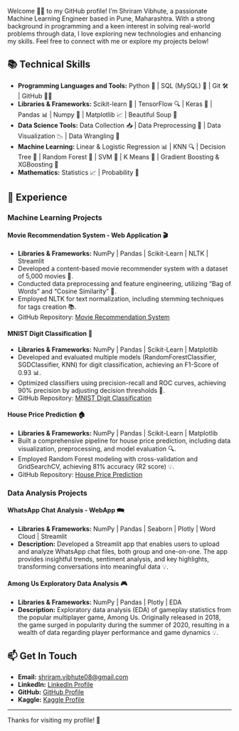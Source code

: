Welcome 👋🏻 to my GitHub profile! I’m Shriram Vibhute, a passionate Machine Learning Engineer based in Pune, Maharashtra. With a strong background in programming and a keen interest in solving real-world problems through data, I love exploring new technologies and enhancing my skills. Feel free to connect with me or explore my projects below!

## 📚 Technical Skills

- **Programming Languages and Tools:** Python 🐍 | SQL (MySQL) 💾 | Git 🛠️ | GitHub 🧑‍💻
- **Libraries & Frameworks:** Scikit-learn 🤖 | TensorFlow 🔍 | Keras 🍁 | Pandas 📊 | Numpy 🔢 | Matplotlib 📈 | Beautiful Soup 🍲
- **Data Science Tools:** Data Collection 📥 | Data Preprocessing 🔧 | Data Visualization 📉 | Data Wrangling 🤝
- **Machine Learning:** Linear & Logistic Regression 📊 | KNN 🔍 | Decision Tree 🌳 | Random Forest 🌲 | SVM 🧩 | K Means 🧪 | Gradient Boosting & XGBoosting 🚀
- **Mathematics:** Statistics 📈 | Probability 🎲

## 💼 Experience

### Machine Learning Projects

#### Movie Recommendation System - Web Application 🎬
- **Libraries & Frameworks:** NumPy | Pandas | Scikit-Learn | NLTK | Streamlit
- Developed a content-based movie recommender system with a dataset of 5,000 movies 🎥.
- Conducted data preprocessing and feature engineering, utilizing “Bag of Words” and “Cosine Similarity” 📐.
- Employed NLTK for text normalization, including stemming techniques for tags creation 📚.
- GitHub Repository: [Movie Recommendation System](https://github.com/Shriram-Vibhute/Movie_Recommendation_System)

#### MNIST Digit Classification 🧮
- **Libraries & Frameworks:** NumPy | Pandas | Scikit-Learn | Matplotlib
- Developed and evaluated multiple models (RandomForestClassifier, SGDClassifier, KNN) for digit classification, achieving an F1-Score of 0.93 📊.
- Optimized classifiers using precision-recall and ROC curves, achieving 90% precision by adjusting decision thresholds 🎯.
- GitHub Repository: [MNIST Digit Classification](https://github.com/Shriram-Vibhute/Digit_Classification)

#### House Price Prediction 🏠
- **Libraries & Frameworks:** NumPy | Pandas | Scikit-Learn | Matplotlib
- Built a comprehensive pipeline for house price prediction, including data visualization, preprocessing, and model evaluation 🔍.
- Employed Random Forest modeling with cross-validation and GridSearchCV, achieving 81% accuracy (R2 score) 💡.
- GitHub Repository: [House Price Prediction](https://github.com/Shriram-Vibhute/House_Price_Prediction)

### Data Analysis Projects

#### WhatsApp Chat Analysis - WebApp 🗪
- **Libraries & Frameworks:** NumPy | Pandas | Seaborn | Plotly | Word Cloud | Streamlit
- **Description:** Developed a Streamlit app that enables users to upload and analyze WhatsApp chat files, both group and one-on-one. The app provides insightful trends, sentiment analysis, and key highlights, transforming conversations into meaningful data 💡.

#### Among Us Exploratory Data Analysis 🎮
- **Libraries & Frameworks:** NumPy | Pandas | Plotly | EDA
- **Description:** Exploratory data analysis (EDA) of gameplay statistics from the popular multiplayer game, Among Us. Originally released in 2018, the game surged in popularity during the summer of 2020, resulting in a wealth of data regarding player performance and game dynamics 💡.

## 📫 Get In Touch

- **Email:** [shriram.vibhute08@gmail.com](mailto:shriram.vibhute08@gmail.com)
- **LinkedIn:** [LinkedIn Profile](https://www.linkedin.com/in/shriram-vibhute)
- **GitHub:** [GitHub Profile](https://github.com/Shriram-Vibhute)
- **Kaggle:** [Kaggle Profile](https://www.kaggle.com/shriramvibhute)

---

Thanks for visiting my profile! 🚀
